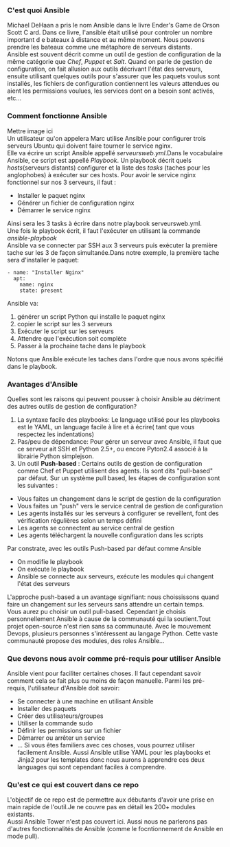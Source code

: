 ### C'est quoi Ansible ###

Michael DeHaan a pris le nom Ansible dans le livre Ender's Game de Orson Scott C
ard. Dans ce livre, l'ansible était utilisé pour controler un nombre important d
e bateaux à distance et au même moment. Nous pouvons prendre les bateaux comme une métaphore de serveurs distants.   
Ansible est souvent décrit comme un outil de gestion de configuration de la même catégorie que _Chef_, _Puppet_ et _Salt_. Quand on parle de gestion de configuration, on fait allusion aux outils décrivant l'état des serveurs, ensuite utilisant quelques outils pour s'assurer que les paquets voulus sont installés, les fichiers de configuration contiennent les valeurs attendues ou aient les permissions voulues, les services dont on a besoin sont activés, etc...  

### Comment fonctionne Ansible ###

Mettre image ici   
Un utilisateur qu'on appelera Marc utilise Ansible pour configurer trois serveurs Ubuntu qui doivent faire tourner le service nginx.  
Elle va écrire un script Ansible appellé _serveursweb.yml_.Dans le vocabulaire Ansible, ce script est appellé *Playbook*. Un playbook décrit quels _hosts_(serveurs distants) configurer et la liste des _tasks_ (taches pour les anglophobes) à exécuter sur ces hosts. Pour avoir le service nginx fonctionnel sur nos 3 serveurs, il faut :
* Installer le paquet nginx
* Générer un fichier de configuration nginx
* Démarrer le service nginx

Ainsi sera les 3 tasks à écrire dans notre playbook serveursweb.yml.  
Une fois le playbook écrit, il faut l'exécuter en utilisant la commande *ansible-playbook*  
Ansible va se connecter par SSH aux 3 serveurs puis exécuter la première tache sur les 3 de façon simultanée.Dans notre exemple, la première tache sera d'installer le paquet:

```
- name: "Installer Nginx"
  apt:
    name: nginx
    state: present
```
Ansible va:
1. générer un script Python qui installe le paquet nginx
2. copier le script sur les 3 serveurs
3. Exécuter le script sur les serveurs
4. Attendre que l'exécution soit complète
5. Passer à la prochaine tache dans le playbook

Notons que Ansible exécute les taches dans l'ordre que nous avons spécifié dans le playbook.   

### Avantages d'Ansible ###
Quelles sont les raisons qui peuvent pousser à choisir Ansible au détriment des autres outils de gestion de configuration?  
1. La syntaxe facile des playbooks: Le language utilisé pour les playbooks est le YAML, un language facile à lire et à écrire( tant que vous respectez les indentations) 
2. Pas/peu de dépendance: Pour gérer un serveur avec Ansible, il faut que ce serveur ait SSH et Python 2.5+, ou encore Pyton2.4 associé à la librairie Python simplejson.    
3. Un outil **Push-based** : Certains outils de gestion de configuration comme Chef et Puppet utilisent des agents. Ils sont dits "pull-based" par défaut. Sur un système pull based, les étapes de configuration sont les suivantes : 
* Vous faites un changement dans le script de gestion de la configuration  
* Vous faites un "push" vers le service central de gestion de configuration
* Les agents installés sur les serveurs à configurer se reveillent, font des vérification régulières selon un temps défini
* Les agents se connectent au service central de gestion
* Les agents téléchargent la nouvelle configuration dans les scripts

Par constrate, avec les outils Push-based par défaut comme Ansible
* On modifie le playbook
* On exécute le playbook
* Ansible se connecte aux serveurs, exécute les modules qui changent l'état des serveurs

L'approche push-based a un avantage signifiant: nous choississons quand faire un changement sur les serveurs sans attendre un certain temps.    
Vous aurez pu choisir un outil pull-based. 
Cependant je choisis personnellement Ansible à cause de la communauté qui la soutient.Tout projet open-source n'est rien sans sa communauté. Avec le mouvement Devops, plusieurs personnes s'intéressent au langage Python. Cette vaste communauté propose des modules, des roles Ansible...

### Que devons nous avoir comme pré-requis pour utiliser Ansible ###
Ansible vient pour faciliter certaines choses. Il faut cependant savoir comment cela se fait plus ou moins de façon manuelle. Parmi les pré-requis, l'utilisateur d'Ansible doit savoir:  
* Se connecter à une machine en utilisant Ansible
* Installer des paquets
* Créer des utilisateurs/groupes
* Utiliser la commande sudo
* Définir les permissions sur un fichier
* Démarrer ou arrêter un service
* ...
Si vous êtes familiers avec ces choses, vous pourrez utiliser facilement Ansible. Aussi Ansible utilise YAML pour les playbooks et Jinja2 pour les templates donc nous aurons à apprendre ces deux languages qui sont cependant faciles à comprendre.  

### Qu'est ce qui est couvert dans ce repo ###

L'objectif de ce repo est de permettre aux débutants d'avoir une prise en main rapide de l'outil.Je ne couvre pas en détail les 200+ modules existants.  
Aussi Ansible Tower n'est pas couvert ici. Aussi nous ne parlerons pas d'autres fonctionnalités de Ansible (comme le focntionnement de Ansible en mode pull).
